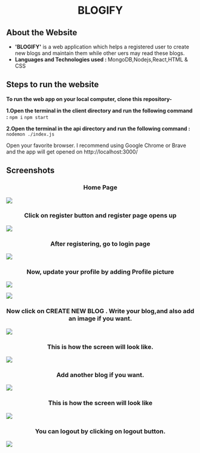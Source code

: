 <h1 align='center'>BLOGIFY</h1>

## About the Website

- <b>'BLOGIFY'</b>  is a web application which helps a registered user to create new blogs and maintain them while other uers may read these blogs.
- <b>Languages and Technologies used : </b> MongoDB,Nodejs,React,HTML & CSS





## Steps to run the website

**To run the web app on your local computer, clone this repository-**

**1.Open the terminal in the client directory and run the following command :**
```npm i```
```npm start```

**2.Open the terminal in the api directory and run the following command :**
```nodemon ./index.js```


Open your favorite browser. I recommend using Google Chrome or Brave and the app will get opened on http://localhost:3000/



## Screenshots

<h3 align='center'>Home Page</h3>

![](ss/10.png)

<h3 align='center'>Click on register button and register page opens up</h3>

![](ss/1.png)

<h3 align='center'>After registering, go to login page</h3>

![](ss/2.png)

<h3 align='center'>Now, update your profile by adding Profile picture</h3>

![](ss/3.png)

![](ss/4.png)

<h3 align='center'>Now click on CREATE NEW BLOG . Write your blog,and also add an image if you want.</h3>

![](ss/6.png)

<h3 align='center'>This is how the screen will look like.</h3>

![](ss/7.png)

<h3 align='center'>Add another blog if you want.</h3>

![](ss/8.png)

<h3 align='center'>This is how the screen will look like</h3>

![](ss/9.png)

<h3 align='center'>You can logout by clicking on logout button.</h3>

![](ss/10.png)


